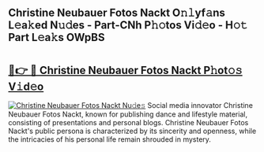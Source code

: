 ## Christine Neubauer Fotos Nackt O𝚗𝚕yf𝚊ns L𝚎a𝚔ed N𝚞𝚍es - Part-CNh P𝚑𝚘tos Vi𝚍𝚎o - H𝚘𝚝 Part L𝚎a𝚔s OWpBS

# <h2><a href="http://kfaitrb.oniu.top/?m=Christine+Neubauer+Fotos+Nackt">🔗👉 🔴 Christine Neubauer Fotos Nackt P𝚑ot𝚘𝚜 V𝚒d𝚎o</a></h2>

[![Christine Neubauer Fotos Nackt Nu𝚍e𝚜](https://i.imgur.com/0qMVB7G.gif)](http://kfaitrb.oniu.top/?m=Christine+Neubauer+Fotos+Nackt)
Social media innovator Christine Neubauer Fotos Nackt, known for publishing dance and lifestyle material, consisting of presentations and personal blogs. Christine Neubauer Fotos Nackt's public persona is characterized by its sincerity and openness, while the intricacies of his personal life remain shrouded in mystery.  

